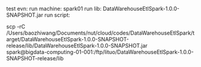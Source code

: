 
test evn:
run machine:     spark01
run lib:         DataWarehouseEtlSpark-1.0.0-SNAPSHOT.jar
run script:





scp -rC /Users/baozhiwang/Documents/nut/cloud/codes/DataWarehouseEtlSpark/target/DataWarehouseEtlSpark-1.0.0-SNAPSHOT-release/lib/DataWarehouseEtlSpark-1.0.0-SNAPSHOT.jar \
spark@bigdata-computing-01-001:/ftp/lituo/DataWarehouseEtlSpark-1.0.0-SNAPSHOT-release/lib



 